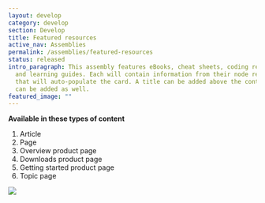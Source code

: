 ```yaml
---
layout: develop
category: develop
section: Develop
title: Featured resources
active_nav: Assemblies
permalink: /assemblies/featured-resources
status: released
intro_paragraph: This assembly features eBooks, cheat sheets, coding resources
  and learning guides. Each will contain information from their node reference
  that will auto-populate the card. A title can be added above the content. CTAs
  can be added as well.
featured_image: ""
---
```

**Available in these types of content**

1. Article
2. Page
3. Overview product page
4. Downloads product page
5. Getting started product page
6. Topic page

![](/design-manual/assets/uploads/featured-resources-example.png)
